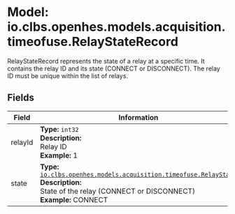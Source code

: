 # Model: io.clbs.openhes.models.acquisition.timeofuse.RelayStateRecord

RelayStateRecord represents the state of a relay at a specific time.
 It contains the relay ID and its state (CONNECT or DISCONNECT).
 The relay ID must be unique within the list of relays.

## Fields

| Field | Information |
| --- | --- |
| relayId | <b>Type:</b> `int32`<br><b>Description:</b><br>Relay ID<br><b>Example:</b> 1 |
| state | <b>Type:</b> [`io.clbs.openhes.models.acquisition.timeofuse.RelayState`](enum-io-clbs-openhes-models-acquisition-timeofuse-relaystate.md)<br><b>Description:</b><br>State of the relay (CONNECT or DISCONNECT)<br><b>Example:</b> CONNECT |

